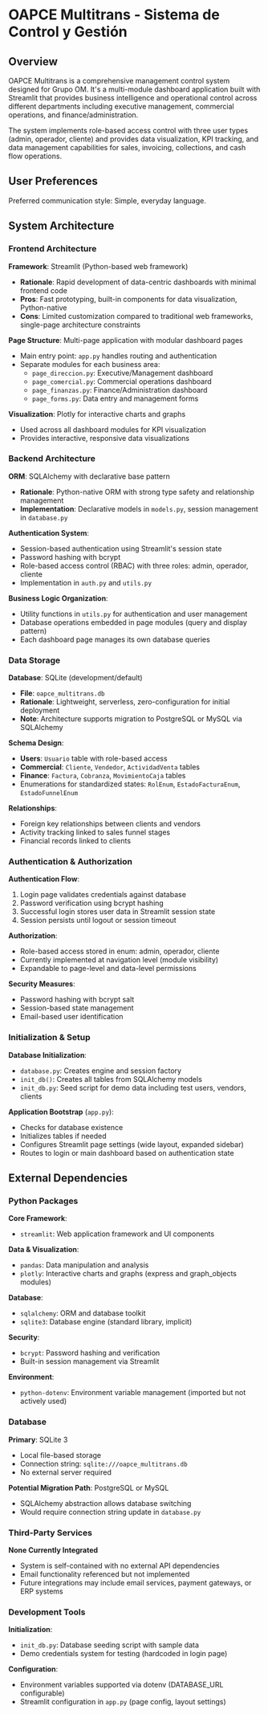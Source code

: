 # OAPCE Multitrans - Sistema de Control y Gestión

## Overview

OAPCE Multitrans is a comprehensive management control system designed for Grupo OM. It's a multi-module dashboard application built with Streamlit that provides business intelligence and operational control across different departments including executive management, commercial operations, and finance/administration.

The system implements role-based access control with three user types (admin, operador, cliente) and provides data visualization, KPI tracking, and data management capabilities for sales, invoicing, collections, and cash flow operations.

## User Preferences

Preferred communication style: Simple, everyday language.

## System Architecture

### Frontend Architecture

**Framework**: Streamlit (Python-based web framework)
- **Rationale**: Rapid development of data-centric dashboards with minimal frontend code
- **Pros**: Fast prototyping, built-in components for data visualization, Python-native
- **Cons**: Limited customization compared to traditional web frameworks, single-page architecture constraints

**Page Structure**: Multi-page application with modular dashboard pages
- Main entry point: `app.py` handles routing and authentication
- Separate modules for each business area:
  - `page_direccion.py`: Executive/Management dashboard
  - `page_comercial.py`: Commercial operations dashboard
  - `page_finanzas.py`: Finance/Administration dashboard
  - `page_forms.py`: Data entry and management forms

**Visualization**: Plotly for interactive charts and graphs
- Used across all dashboard modules for KPI visualization
- Provides interactive, responsive data visualizations

### Backend Architecture

**ORM**: SQLAlchemy with declarative base pattern
- **Rationale**: Python-native ORM with strong type safety and relationship management
- **Implementation**: Declarative models in `models.py`, session management in `database.py`

**Authentication System**:
- Session-based authentication using Streamlit's session state
- Password hashing with bcrypt
- Role-based access control (RBAC) with three roles: admin, operador, cliente
- Implementation in `auth.py` and `utils.py`

**Business Logic Organization**:
- Utility functions in `utils.py` for authentication and user management
- Database operations embedded in page modules (query and display pattern)
- Each dashboard page manages its own database queries

### Data Storage

**Database**: SQLite (development/default)
- **File**: `oapce_multitrans.db`
- **Rationale**: Lightweight, serverless, zero-configuration for initial deployment
- **Note**: Architecture supports migration to PostgreSQL or MySQL via SQLAlchemy

**Schema Design**:
- **Users**: `Usuario` table with role-based access
- **Commercial**: `Cliente`, `Vendedor`, `ActividadVenta` tables
- **Finance**: `Factura`, `Cobranza`, `MovimientoCaja` tables
- Enumerations for standardized states: `RolEnum`, `EstadoFacturaEnum`, `EstadoFunnelEnum`

**Relationships**:
- Foreign key relationships between clients and vendors
- Activity tracking linked to sales funnel stages
- Financial records linked to clients

### Authentication & Authorization

**Authentication Flow**:
1. Login page validates credentials against database
2. Password verification using bcrypt hashing
3. Successful login stores user data in Streamlit session state
4. Session persists until logout or session timeout

**Authorization**:
- Role-based access stored in enum: admin, operador, cliente
- Currently implemented at navigation level (module visibility)
- Expandable to page-level and data-level permissions

**Security Measures**:
- Password hashing with bcrypt salt
- Session-based state management
- Email-based user identification

### Initialization & Setup

**Database Initialization**:
- `database.py`: Creates engine and session factory
- `init_db()`: Creates all tables from SQLAlchemy models
- `init_db.py`: Seed script for demo data including test users, vendors, clients

**Application Bootstrap** (`app.py`):
- Checks for database existence
- Initializes tables if needed
- Configures Streamlit page settings (wide layout, expanded sidebar)
- Routes to login or main dashboard based on authentication state

## External Dependencies

### Python Packages

**Core Framework**:
- `streamlit`: Web application framework and UI components

**Data & Visualization**:
- `pandas`: Data manipulation and analysis
- `plotly`: Interactive charts and graphs (express and graph_objects modules)

**Database**:
- `sqlalchemy`: ORM and database toolkit
- `sqlite3`: Database engine (standard library, implicit)

**Security**:
- `bcrypt`: Password hashing and verification
- Built-in session management via Streamlit

**Environment**:
- `python-dotenv`: Environment variable management (imported but not actively used)

### Database

**Primary**: SQLite 3
- Local file-based storage
- Connection string: `sqlite:///oapce_multitrans.db`
- No external server required

**Potential Migration Path**: PostgreSQL or MySQL
- SQLAlchemy abstraction allows database switching
- Would require connection string update in `database.py`

### Third-Party Services

**None Currently Integrated**
- System is self-contained with no external API dependencies
- Email functionality referenced but not implemented
- Future integrations may include email services, payment gateways, or ERP systems

### Development Tools

**Initialization**:
- `init_db.py`: Database seeding script with sample data
- Demo credentials system for testing (hardcoded in login page)

**Configuration**:
- Environment variables supported via dotenv (DATABASE_URL configurable)
- Streamlit configuration in `app.py` (page config, layout settings)